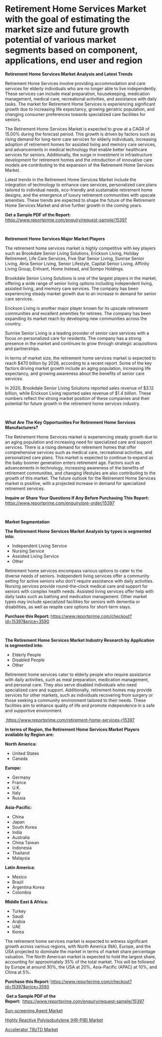 <p><h1>Retirement Home Services Market with the goal of estimating the market size and future growth potential of various market segments based on component, applications, end user and region</h1></p><p><strong>Retirement Home Services Market Analysis and Latest Trends</strong></p>
<p><p>Retirement Home Services involve providing accommodation and care services for elderly individuals who are no longer able to live independently. These services can include meal preparation, housekeeping, medication management, medical care, recreational activities, and assistance with daily tasks. The market for Retirement Home Services is experiencing significant growth due to increasing life expectancy, growing geriatric population, and changing consumer preferences towards specialized care facilities for seniors.</p><p>The Retirement Home Services Market is expected to grow at a CAGR of 15.00% during the forecast period. This growth is driven by factors such as rising demand for long-term care services for elderly individuals, increasing adoption of retirement homes for assisted living and memory care services, and advancements in medical technology that enable better healthcare services for seniors. Additionally, the surge in investment in infrastructure development for retirement homes and the introduction of innovative care models are contributing to the expansion of the Retirement Home Services Market.</p><p>Latest trends in the Retirement Home Services Market include the integration of technology to enhance care services, personalized care plans tailored to individual needs, eco-friendly and sustainable retirement home designs, and the emergence of luxury retirement communities with upscale amenities. These trends are expected to shape the future of the Retirement Home Services Market and drive further growth in the coming years.</p></p>
<p><strong>Get a Sample PDF of the Report:&nbsp;</strong> <a href="https://www.reportprime.com/enquiry/request-sample/15397">https://www.reportprime.com/enquiry/request-sample/15397</a></p>
<p>&nbsp;</p>
<p><strong>Retirement Home Services Major Market Players</strong></p>
<p><p>The retirement home services market is highly competitive with key players such as Brookdale Senior Living Solutions, Erickson Living, Holiday Retirement, Life Care Services, Five Star Senior Living, Sunrise Senior Living, Atria Senior Living, Senior Lifestyle, Capital Senior Living, Affinity Living Group, Enlivant, Home Instead, and Sompo Holdings.</p><p>Brookdale Senior Living Solutions is one of the largest players in the market, offering a wide range of senior living options including independent living, assisted living, and memory care services. The company has been experiencing steady market growth due to an increase in demand for senior care services.</p><p>Erickson Living is another major player known for its upscale retirement communities and excellent amenities for retirees. The company has been expanding its market reach by developing new communities across the country.</p><p>Sunrise Senior Living is a leading provider of senior care services with a focus on personalized care for residents. The company has a strong presence in the market and continues to grow through strategic acquisitions and partnerships.</p><p>In terms of market size, the retirement home services market is expected to reach $470 billion by 2026, according to a recent report. Some of the key factors driving market growth include an aging population, increasing life expectancy, and growing awareness about the benefits of senior care services.</p><p>In 2020, Brookdale Senior Living Solutions reported sales revenue of $3.12 billion, while Erickson Living reported sales revenue of $1.4 billion. These numbers reflect the strong market position of these companies and their potential for future growth in the retirement home services industry.</p></p>
<p>&nbsp;</p>
<p><strong>What Are The Key Opportunities For Retirement Home Services Manufacturers?</strong></p>
<p><p>The Retirement Home Services market is experiencing steady growth due to an aging population and increasing need for specialized care and support services. There is a rising demand for retirement homes that offer comprehensive services such as medical care, recreational activities, and personalized care plans. This market is expected to continue to expand as the baby boomer generation enters retirement age. Factors such as advancements in technology, increasing awareness of the benefits of retirement communities, and changing lifestyles are also contributing to the growth of this market. The future outlook for the Retirement Home Services market is positive, with a projected increase in demand for specialized retirement services.</p></p>
<p><strong>Inquire or Share Your Questions If Any Before Purchasing This Report:</strong> <a href="https://www.reportprime.com/enquiry/pre-order/15397">https://www.reportprime.com/enquiry/pre-order/15397</a></p>
<p>&nbsp;</p>
<p><strong>Market Segmentation</strong></p>
<p><strong>The Retirement Home Services Market Analysis by types is segmented into:</strong></p>
<p><ul><li>Independent Living Service</li><li>Nursing Service</li><li>Assisted Living Service</li><li>Other</li></ul></p>
<p><p>Retirement home services encompass various options to cater to the diverse needs of seniors. Independent living services offer a community setting for active seniors who don't require assistance with daily activities. Nursing services provide round-the-clock medical care and support for seniors with complex health needs. Assisted living services offer help with daily tasks such as bathing and medication management. Other market types may include specialized facilities for seniors with dementia or disabilities, as well as respite care options for short-term stays.</p></p>
<p><strong>Purchase this Report:&nbsp;</strong><a href="https://www.reportprime.com/checkout?id=15397&price=3590">https://www.reportprime.com/checkout?id=15397&price=3590</a></p>
<p>&nbsp;</p>
<p><strong>The Retirement Home Services Market Industry Research by Application is segmented into:</strong></p>
<p><ul><li>Elderly People</li><li>Disabled People</li><li>Other</li></ul></p>
<p><p>Retirement home services cater to elderly people who require assistance with daily activities, such as meal preparation, medication management, and personal care. They also serve disabled individuals who need specialized care and support. Additionally, retirement homes may provide services for other markets, such as individuals recovering from surgery or those seeking a community environment tailored to their needs. These facilities aim to enhance quality of life and promote independence in a safe and supportive environment.</p></p>
<p><a href="https://www.reportprime.com/retirement-home-services-r15397">&nbsp;https://www.reportprime.com/retirement-home-services-r15397</a></p>
<p><strong>In terms of Region, the Retirement Home Services Market Players available by Region are:</strong></p>
<p>
    <p> <strong> North America: </strong>
        <ul>
            <li>United States</li>
            <li>Canada</li>
        </ul>
        </p> 
    <p> <strong> Europe: </strong>
        <ul>
            <li>Germany</li>
            <li>France</li>
            <li>U.K.</li>
            <li>Italy</li>
            <li>Russia</li>
        </ul>
        </p> 
    <p> <strong> Asia-Pacific: </strong>
        <ul>
            <li>China</li>
            <li>Japan</li>
            <li>South Korea</li>
            <li>India</li>
            <li>Australia</li>
            <li>China Taiwan</li>
            <li>Indonesia</li>
            <li>Thailand</li>
            <li>Malaysia</li>
        </ul>
        </p> 
    <p> <strong> Latin America: </strong>
        <ul>
            <li>Mexico</li>
            <li>Brazil</li>
            <li>Argentina Korea</li>
            <li>Colombia</li>
        </ul>
        </p> 
    <p> <strong> Middle East & Africa: </strong>
        <ul>
            <li>Turkey</li>
            <li>Saudi</li>
            <li>Arabia</li>
            <li>UAE</li>
            <li>Korea</li>
        </ul>
    </p>
    </p>
<p><p>The retirement home services market is expected to witness significant growth across various regions, with North America (NA), Europe, and the USA projected to dominate the market in terms of market share percentage valuation. The North American market is expected to hold the largest share, accounting for approximately 35% of the total market. This will be followed by Europe at around 30%, the USA at 20%, Asia-Pacific (APAC) at 10%, and China at 5%.</p></p>
<p><strong>Purchase this Report: </strong><a href="https://www.reportprime.com/checkout?id=15397&price=3590">https://www.reportprime.com/checkout?id=15397&price=3590</a></p>
<p>&nbsp;<strong>Get a Sample PDF of the Report:&nbsp;&nbsp;</strong><a href="https://www.reportprime.com/enquiry/request-sample/15397">https://www.reportprime.com/enquiry/request-sample/15397</a></p>
<p><strong></strong></p>
<p><p><a href="https://www.linkedin.com/pulse/sun-screening-agent-market-size-growth-outlook-from-2024-go1oe?trackingId=nddOFkhw4Pj59D2J6zH2sA%3D%3D">Sun-screening Agent Market</a></p><p><a href="https://www.linkedin.com/pulse/highly-reactive-polyisobutylene-hr-pib-market-offer-valuable-bjmse?trackingId=E8jvy9ct%2BFpmgfbiCCQyYg%3D%3D">Highly Reactive Polyisobutylene (HR-PIB) Market</a></p><p><a href="https://www.linkedin.com/pulse/accelerator-tbztd-market-size-share-amp-trends-analysis-6idge?trackingId=xjdQxTH2lhQAQFNhZW6diw%3D%3D">Accelerator TBzTD Market</a></p></p>